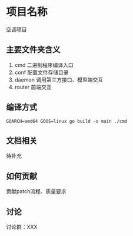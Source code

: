 # 项目名称
空调项目

## 主要文件夹含义
1. cmd 二进制程序编译入口
3. conf 配置文件存储目录
4. daemon 调用第三方接口、模型端交互
4. router 前端交互

## 编译方式
```
GOARCH=amd64 GOOS=linux go build -o main ./cmd
```

## 文档相关

待补充


## 如何贡献
贡献patch流程、质量要求

## 讨论
讨论群：XXX

